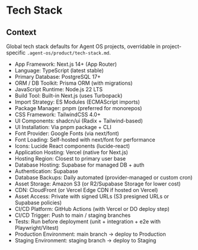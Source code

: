 # Tech Stack

## Context

Global tech stack defaults for Agent OS projects, overridable in project-specific `.agent-os/product/tech-stack.md`.

- App Framework: Next.js 14+ (App Router)
- Language: TypeScript (latest stable)
- Primary Database: PostgreSQL 17+
- ORM / DB Toolkit: Prisma ORM (with migrations)
- JavaScript Runtime: Node.js 22 LTS
- Build Tool: Built-in Next.js (uses Turbopack)
- Import Strategy: ES Modules (ECMAScript imports)
- Package Manager: pnpm (preferred for monorepos)
- CSS Framework: TailwindCSS 4.0+
- UI Components: shadcn/ui (Radix + Tailwind-based)
- UI Installation: Via pnpm package + CLI
- Font Provider: Google Fonts (via next/font)
- Font Loading: Self-hosted with next/font for performance
- Icons: Lucide React components (lucide-react)
- Application Hosting: Vercel (native for Next.js)
- Hosting Region: Closest to primary user base
- Database Hosting: Supabase for managed DB + auth
- Authentication: Supabase
- Database Backups: Daily automated (provider-managed or custom cron)
- Asset Storage: Amazon S3 (or R2/Supabase Storage for lower cost)
- CDN: CloudFront (or Vercel Edge CDN if hosted on Vercel)
- Asset Access: Private with signed URLs (S3 presigned URLs or Supabase policies)
- CI/CD Platform: GitHub Actions (with Vercel or DO deploy step)
- CI/CD Trigger: Push to main / staging branches
- Tests: Run before deployment (unit + integration + e2e with Playwright/Vitest)
- Production Environment: main branch → deploy to Production
- Staging Environment: staging branch → deploy to Staging